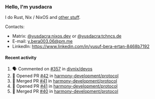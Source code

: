 ### Hello, I'm yusdacra

I do Rust, Nix / NixOS and [other stuff](https://yusdacra.gitlab.io/about).

Contacts:
- Matrix: [@yusdacra:nixos.dev](https://matrix.to/#/@yusdacra:nixos.dev) or [@yusdacra:tchncs.de](https://matrix.to/#/@yusdacra:tchncs.de)
- E-mail: y.bera003.06@pm.me
- LinkedIn: https://www.linkedin.com/in/yusuf-bera-ertan-8468b7192

#### Recent activity

<!--START_SECTION:activity-->
1. 🗣 Commented on [#357](https://github.com/divnix/devos/issues/357) in [divnix/devos](https://github.com/divnix/devos)
2. 💪 Opened PR [#42](https://github.com/harmony-development/protocol/pull/42) in [harmony-development/protocol](https://github.com/harmony-development/protocol)
3. 🎉 Merged PR [#41](https://github.com/harmony-development/protocol/pull/41) in [harmony-development/protocol](https://github.com/harmony-development/protocol)
4. 💪 Opened PR [#41](https://github.com/harmony-development/protocol/pull/41) in [harmony-development/protocol](https://github.com/harmony-development/protocol)
5. 🎉 Merged PR [#40](https://github.com/harmony-development/protocol/pull/40) in [harmony-development/protocol](https://github.com/harmony-development/protocol)
<!--END_SECTION:activity-->
